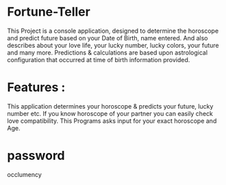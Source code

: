# Fortune-Teller
This Project is a console application, designed to determine the horoscope and predict future based on your Date of Birth, name entered. And also describes about your love life, your lucky number, lucky colors, your future and many more. Predictions &amp; calculations are based upon astrological configuration that occurred at time of birth information provided.


# Features :

This application determines your horoscope & predicts your future, lucky number etc.
If you know horoscope of your partner you can easily check love compatibility.
This Programs asks input for your exact horoscope and Age.

 

# password

occlumency
